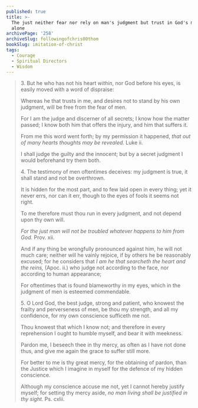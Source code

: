 ```yaml
---
published: true
title: >-
  The just neither fear nor rely on man's judgment but trust in God's mercy
  alone
archivePage: '258'
archiveSlug: followingofchris00thom
bookSlug: imitation-of-christ
tags:
  - Courage
  - Spiritual Directors
  - Wisdom
---
```


> 3\. But he who has not his heart *within*, nor God before his eyes, is easily moved with a word of dispraise:
> 
> Whereas he that trusts in me, and desires not to stand by his own judgment, will be free from the fear of men.
> 
> For I am the judge and discerner of all secrets; I know how the matter passed; I know both him that offers the injury, and him that suffers it.
> 
> From me this word went forth; by my permission it happened, *that out of many hearts thoughts may be revealed.* Luke ii.
> 
> I shall judge the guilty and the innocent; but by a secret judgment I would beforehand try them both.
> 
> 4\. The testimony of men oftentimes deceives: my judgment is true, it shall stand and not be overthrown.
> 
> It is hidden for the most part, and to few laid open in every thing; yet it never errs, nor can it err, though to the eyes of fools it seems not right.
> 
> To me therefore must thou run in every judgment, and not depend upon thy own will.
> 
> *For the just man will not be troubled whatever happens to him from God.* Prov. xii.
> 
> And if any thing be wrongfully pronounced against him, he will not much care; neither will he vainly rejoice, if by others he be reasonably excused; for he considers that *I am he that searcheth the heart and the reins,* (Apoc. ii.) who judge not according to the face, nor according to human appearance;
> 
> For oftentimes that is found blameworthy in my eyes, which in the judgment of men is esteemed commendable.
> 
> 5\. O Lord God, the best judge, strong and patient, who knowest the frailty and perverseness of men, be thou my strength, and all my confidence, for my own conscience sufficeth me not.
> 
> Thou knowest that which I know not; and therefore in every reprehension I ought to humble myself, and bear it with meekness.
> 
> Pardon me, I beseech thee in thy mercy, as often as I have not done thus, and give me again the grace to suffer still more.
> 
> For better to me is thy great mercy, for the obtaining of pardon, than the Justice which I imagine in myself for the defence of my hidden conscience.
> 
> Although my conscience accuse me not, yet I cannot hereby justify myself; for setting thy mercy aside, *no man living shall be justified in thy sight.* Ps. cxlii.
